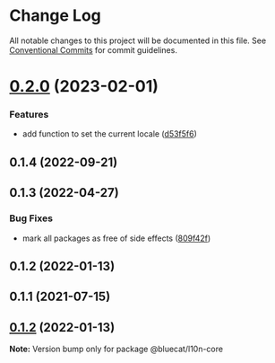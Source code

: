 # Change Log

All notable changes to this project will be documented in this file.
See [Conventional Commits](https://conventionalcommits.org) for commit guidelines.

# [0.2.0](https://github.com/bluecatengineering/l10n-packages/compare/@bluecateng/l10n-core@0.1.4...@bluecateng/l10n-core@0.2.0) (2023-02-01)

### Features

- add function to set the current locale ([d53f5f6](https://github.com/bluecatengineering/l10n-packages/commit/d53f5f6fa873b19695149799be4feb9d0e4f3b0e))

## 0.1.4 (2022-09-21)

## 0.1.3 (2022-04-27)

### Bug Fixes

- mark all packages as free of side effects ([809f42f](https://gitlab.bluecatlabs.net/bluecat-uiux/l10n-packages/commit/809f42f77e2ce31287cd78f599f2e67154b50a84))

## 0.1.2 (2022-01-13)

## 0.1.1 (2021-07-15)

## [0.1.2](https://gitlab.bluecatlabs.net/bluecat-uiux/l10n-packages/compare/v0.1.1...v0.1.2) (2022-01-13)

**Note:** Version bump only for package @bluecat/l10n-core
